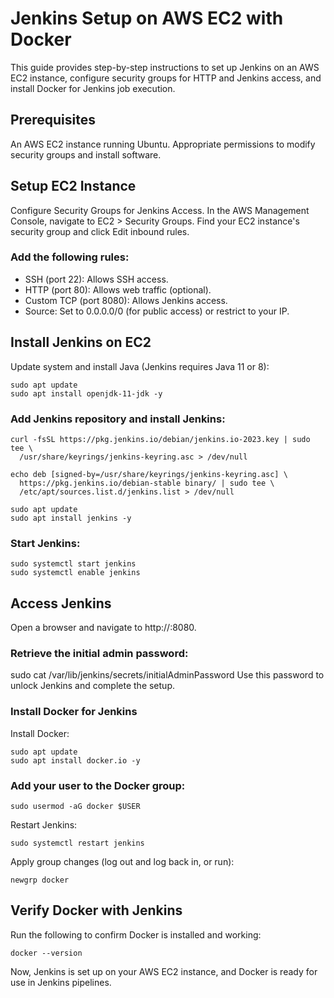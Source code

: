 # Jenkins Setup on AWS EC2 with Docker
This guide provides step-by-step instructions to set up Jenkins on an AWS EC2 instance, configure security groups for HTTP and Jenkins access, and install Docker for Jenkins job execution.

## Prerequisites
An AWS EC2 instance running Ubuntu.
Appropriate permissions to modify security groups and install software.

## Setup EC2 Instance
Configure Security Groups for Jenkins Access. 
In the AWS Management Console, navigate to EC2 > Security Groups.
Find your EC2 instance's security group and click Edit inbound rules.

### Add the following rules:
- SSH (port 22): Allows SSH access.
- HTTP (port 80): Allows web traffic (optional).
- Custom TCP (port 8080): Allows Jenkins access.
- Source: Set to 0.0.0.0/0 (for public access) or restrict to your IP.

## Install Jenkins on EC2
Update system and install Java (Jenkins requires Java 11 or 8):

```
sudo apt update
sudo apt install openjdk-11-jdk -y
```

### Add Jenkins repository and install Jenkins:

```
curl -fsSL https://pkg.jenkins.io/debian/jenkins.io-2023.key | sudo tee \
  /usr/share/keyrings/jenkins-keyring.asc > /dev/null

echo deb [signed-by=/usr/share/keyrings/jenkins-keyring.asc] \
  https://pkg.jenkins.io/debian-stable binary/ | sudo tee \
  /etc/apt/sources.list.d/jenkins.list > /dev/null

sudo apt update
sudo apt install jenkins -y
```

### Start Jenkins:

```
sudo systemctl start jenkins
sudo systemctl enable jenkins
```

## Access Jenkins
Open a browser and navigate to http://<EC2-PUBLIC-IP>:8080.

### Retrieve the initial admin password:
sudo cat /var/lib/jenkins/secrets/initialAdminPassword
Use this password to unlock Jenkins and complete the setup.

### Install Docker for Jenkins
Install Docker:
```
sudo apt update
sudo apt install docker.io -y
```

### Add your user to the Docker group:

```
sudo usermod -aG docker $USER
```

Restart Jenkins:

```
sudo systemctl restart jenkins
```

Apply group changes (log out and log back in, or run):

```
newgrp docker
```

## Verify Docker with Jenkins

Run the following to confirm Docker is installed and working:
```
docker --version
```
Now, Jenkins is set up on your AWS EC2 instance, and Docker is ready for use in Jenkins pipelines.